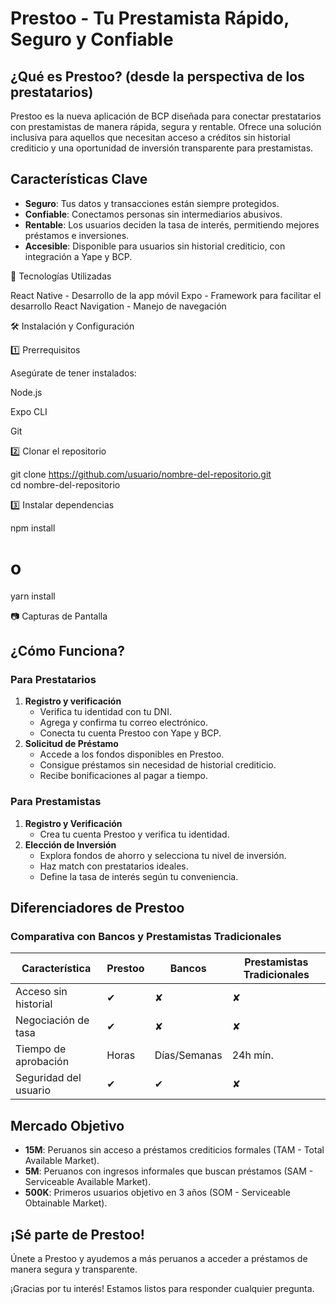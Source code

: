 # Prestoo - Tu Prestamista Rápido, Seguro y Confiable

## ¿Qué es Prestoo? (desde la perspectiva de los prestatarios)
Prestoo es la nueva aplicación de BCP diseñada para conectar prestatarios con prestamistas de manera rápida, segura y rentable. Ofrece una solución inclusiva para aquellos que necesitan acceso a créditos sin historial crediticio y una oportunidad de inversión transparente para prestamistas.

## Características Clave
- **Seguro**: Tus datos y transacciones están siempre protegidos.
- **Confiable**: Conectamos personas sin intermediarios abusivos.
- **Rentable**: Los usuarios deciden la tasa de interés, permitiendo mejores préstamos e inversiones.
- **Accesible**: Disponible para usuarios sin historial crediticio, con integración a Yape y BCP.


🚀 Tecnologías Utilizadas

React Native - Desarrollo de la app móvil
Expo - Framework para facilitar el desarrollo
React Navigation - Manejo de navegación

🛠 Instalación y Configuración

1️⃣ Prerrequisitos

Asegúrate de tener instalados:

Node.js

Expo CLI

Git

2️⃣ Clonar el repositorio

git clone https://github.com/usuario/nombre-del-repositorio.git  
cd nombre-del-repositorio  

3️⃣ Instalar dependencias

npm install  
# o  
yarn install  



📷 Capturas de Pantalla


## ¿Cómo Funciona?
### Para Prestatarios
1. **Registro y verificación**
   - Verifica tu identidad con tu DNI.
   - Agrega y confirma tu correo electrónico.
   - Conecta tu cuenta Prestoo con Yape y BCP.
2. **Solicitud de Préstamo**
   - Accede a los fondos disponibles en Prestoo.
   - Consigue préstamos sin necesidad de historial crediticio.
   - Recibe bonificaciones al pagar a tiempo.

### Para Prestamistas
1. **Registro y Verificación**
   - Crea tu cuenta Prestoo y verifica tu identidad.
2. **Elección de Inversión**
   - Explora fondos de ahorro y selecciona tu nivel de inversión.
   - Haz match con prestatarios ideales.
   - Define la tasa de interés según tu conveniencia.

## Diferenciadores de Prestoo
### Comparativa con Bancos y Prestamistas Tradicionales
| Característica        | Prestoo | Bancos | Prestamistas Tradicionales |
|------------------------|---------|--------|---------------------------|
| Acceso sin historial  | ✔      | ✘     | ✘                        |
| Negociación de tasa   | ✔      | ✘     | ✘                        |
| Tiempo de aprobación  | Horas   | Días/Semanas | 24h mín. |
| Seguridad del usuario | ✔      | ✔     | ✘                        |

## Mercado Objetivo
- **15M**: Peruanos sin acceso a préstamos crediticios formales (TAM - Total Available Market).
- **5M**: Peruanos con ingresos informales que buscan préstamos (SAM - Serviceable Available Market).
- **500K**: Primeros usuarios objetivo en 3 años (SOM - Serviceable Obtainable Market).

## ¡Sé parte de Prestoo!
Únete a Prestoo y ayudemos a más peruanos a acceder a préstamos de manera segura y transparente.

¡Gracias por tu interés! Estamos listos para responder cualquier pregunta.

